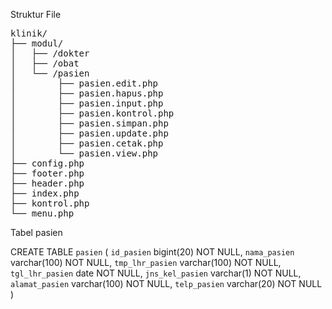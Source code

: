 Struktur File

<pre>
klinik/
├── modul/
│   ├── /dokter
│   ├── /obat
│   └── /pasien
│        ├── pasien.edit.php
│        ├── pasien.hapus.php
│        ├── pasien.input.php
│        ├── pasien.kontrol.php
│        ├── pasien.simpan.php
│        ├── pasien.update.php
│        ├── pasien.cetak.php
│        └── pasien.view.php
├── config.php
├── footer.php
├── header.php
├── index.php
├── kontrol.php
└── menu.php
</pre>

Tabel pasien

CREATE TABLE `pasien` (
  `id_pasien` bigint(20) NOT NULL,
  `nama_pasien` varchar(100) NOT NULL,
  `tmp_lhr_pasien` varchar(100) NOT NULL,
  `tgl_lhr_pasien` date NOT NULL,
  `jns_kel_pasien` varchar(1) NOT NULL,
  `alamat_pasien` varchar(100) NOT NULL,
  `telp_pasien` varchar(20) NOT NULL
)
